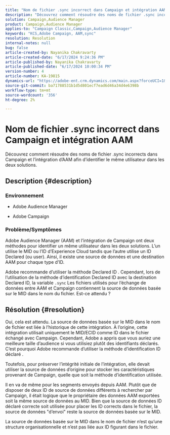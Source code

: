 ```yaml
---
title: "Nom de fichier .sync incorrect dans Campaign et intégration AAM"
description: "Découvrez comment résoudre des noms de fichier .sync incorrects dans Campaign et l’intégration AAM pour identifier le même utilisateur dans les deux solutions."
solution: Campaign,Audience Manager
product: Campaign,Audience Manager
applies-to: "Campaign Classic,Campaign,Audience Manager"
keywords: "KCS,Adobe Campaign, AAM,sync"
resolution: Resolution
internal-notes: null
bug: false
article-created-by: Nayanika Chakravarty
article-created-date: "6/17/2024 9:24:36 PM"
article-published-by: Nayanika Chakravarty
article-published-date: "6/17/2024 10:00:34 PM"
version-number: 4
article-number: KA-19815
dynamics-url: "https://adobe-ent.crm.dynamics.com/main.aspx?forceUCI=1&pagetype=entityrecord&etn=knowledgearticle&id=d0f3c9f9-ef2c-ef11-840b-0022480a40c2"
source-git-commit: ba71788531b1d5d801ecf7ead6d46a34d4e6398b
workflow-type: tm+mt
source-wordcount: '356'
ht-degree: 2%

---
```


# Nom de fichier .sync incorrect dans Campaign et intégration AAM


Découvrez comment résoudre des noms de fichier .sync incorrects dans Campaign et l’intégration d’AAM afin d’identifier le même utilisateur dans les deux solutions.

## Description {#description}


### <b>Environnement</b>

- Adobe Audience Manager

- Adobe Campaign

### <b>Problème/Symptômes</b>

Adobe Audience Manager (AAM) et l’intégration de Campaign ont deux méthodes pour identifier un même utilisateur dans les deux solutions. L’un utilise le MID ou l’ID d’Experience Cloud tandis que l’autre utilise un ID Declared (ou user). Ainsi, il existe une source de données et une destination AAM pour chaque type d’ID.

Adobe recommande d’utiliser la méthode Declared ID . Cependant, lors de l’utilisation de la méthode d’identification Declared ID avec la destination Declared ID, la variable `.sync` Les fichiers utilisés pour l’échange de données entre AAM et Campaign contiennent la source de données basée sur le MID dans le nom du fichier. Est-ce attendu ?


## Résolution {#resolution}


Oui, cela est attendu. La source de données basée sur le MID dans le nom de fichier est liée à l’historique de cette intégration. À l’origine, cette intégration utilisait uniquement le MID/ECID comme ID dans le fichier échangé avec Campaign. Cependant, Adobe a appris que vous auriez une meilleure taille d’audience si vous utilisiez plutôt des identifiants déclarés. C’est pourquoi Adobe recommande d’utiliser la méthode d’identification ID déclaré .

Toutefois, pour préserver l’intégrité initiale de l’intégration, elle devait utiliser la source de données d’origine pour stocker les caractéristiques provenant de Campaign, quelle que soit la méthode d’identification utilisée.

Il en va de même pour les segments envoyés depuis AAM. Plutôt que de disposer de deux ID de source de données différents à rechercher par Campaign, il était logique que le propriétaire des données AAM exportées soit la même source de données au MID. Bien que la source de données ID déclaré correcte soit utilisée pour placer les ID corrects dans le fichier, la source de données &quot;d’envoi&quot; reste la source de données basée sur le MID.

La source de données basée sur le MID dans le nom de fichier n’est qu’une structure organisationnelle et n’est pas liée aux ID figurant dans le fichier.
